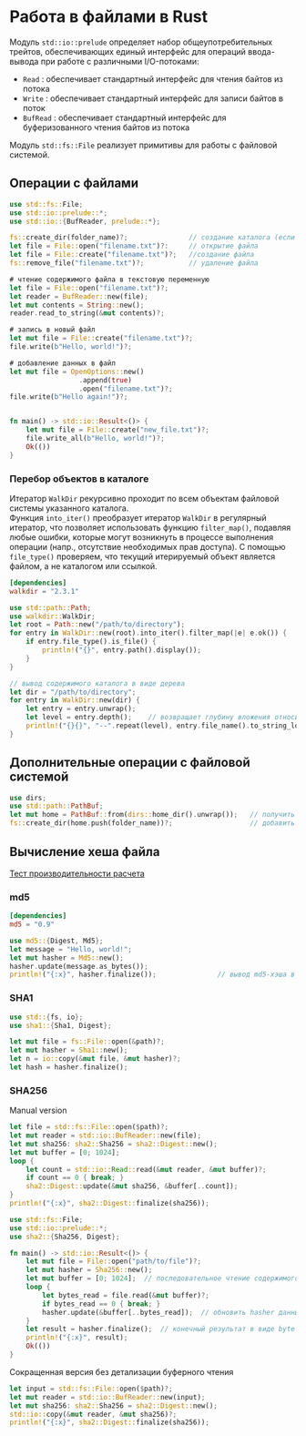 # Работа в файлами в Rust
Модуль `std::io::prelude` определяет набор общеупотребительных трейтов, обеспечивающих единый интерфейс для операций ввода-вывода при работе с различными I/O-потоками:
* `Read` : обеспечивает стандартный интерфейс для чтения байтов из потока
* `Write` : обеспечивает стандартный интерфейс для записи байтов в поток
* `BufRead` : обеспечивает стандартный интерфейс для буферизованного чтения байтов из потока

Модуль `std::fs::File` реализует примитивы для работы с файловой системой.

## Операции с файлами
```rust
use std::fs::File;
use std::io::prelude::*;
use std::io::{BufReader, prelude::*};

fs::create_dir(folder_name)?;               // создание каталога (если каталог уже существует, вернет std::io::Error)
let file = File::open("filename.txt")?:     // открытие файла
let file = File::create("filename.txt")?;   //создание файла
fs::remove_file("filename.txt")?;           // удаление файла

# чтение содержимого файла в текстовую переменную
let file = File::open("filename.txt")?;
let reader = BufReader::new(file);
let mut contents = String::new();
reader.read_to_string(&mut contents)?;

# запись в новый файл
let mut file = File::create("filename.txt")?;
file.write(b"Hello, world!")?;

# добавление данных в файл
let mut file = OpenOptions::new()
                 .append(true)
                 .open("filename.txt")?;
file.write(b"Hello again!")?;


fn main() -> std::io::Result<()> {
    let mut file = File::create("new_file.txt")?;
    file.write_all(b"Hello, world!")?;
    Ok(())
}
```

### Перебор объектов в каталоге
Итератор `WalkDir` рекурсивно проходит по всем объектам файловой системы указанного каталога.\
Функция `into_iter()` преобразует итератор `WalkDir` в регулярный итератор, что позволяет использовать функцию `filter_map()`, подавляя любые ошибки, которые могут возникнуть в процессе выполнения операции (напр., отсутствие необходимых прав доступа). С помощью `file_type()` проверяем, что текущий итерируемый объект является файлом, а не каталогом или ссылкой.
```toml
[dependencies]
walkdir = "2.3.1"
```
```rust
use std::path::Path;
use walkdir::WalkDir;
let root = Path::new("/path/to/directory");
for entry in WalkDir::new(root).into_iter().filter_map(|e| e.ok()) {
    if entry.file_type().is_file() {
        println!("{}", entry.path().display());
    }
}

// вывод содержимого каталога в виде дерева
let dir = "/path/to/directory";
for entry in WalkDir::new(dir) {
    let entry = entry.unwrap();
    let level = entry.depth();    // возвращает глубину вложения относительно корня просмотра
    println!("{}{}", "--".repeat(level), entry.file_name().to_string_lossy());
}
```

## Дополнительные операции с файловой системой
```rust
use dirs;
use std::path::PathBuf;
let mut home = PathBuf::from(dirs::home_dir().unwrap());   // получить путь к домашнему каталогу пользователя
fs::create_dir(home.push(folder_name))?;                   // добавить в путь папку в домашний каталог
```

## Вычисление хеша файла
[Тест производительности расчета](https://github.com/ETKNeil/sha_speed)

### md5
```toml
[dependencies]
md5 = "0.9"
```
```rust
use md5::{Digest, Md5};
let message = "Hello, world!";
let mut hasher = Md5::new();
hasher.update(message.as_bytes());
println!("{:x}", hasher.finalize());               // вывод md5-хэша в шестнадцатиричном виде
```

### SHA1
```rust
use std::{fs, io};
use sha1::{Sha1, Digest};

let mut file = fs::File::open(&path)?;
let mut hasher = Sha1::new();
let n = io::copy(&mut file, &mut hasher)?;
let hash = hasher.finalize();
```

### SHA256
Manual version
```rust
let file = std::fs::File::open($path)?;
let mut reader = std::io::BufReader::new(file);
let mut sha256: sha2::Sha256 = sha2::Digest::new();
let mut buffer = [0; 1024];
loop {
    let count = std::io::Read::read(&mut reader, &mut buffer)?;
    if count == 0 { break; }
    sha2::Digest::update(&mut sha256, &buffer[..count]);
}
println!("{:x}", sha2::Digest::finalize(sha256));
```

```rust
use std::fs::File;
use std::io::prelude::*;
use sha2::{Sha256, Digest};

fn main() -> std::io::Result<()> {
    let mut file = File::open("path/to/file")?;
    let mut hasher = Sha256::new();
    let mut buffer = [0; 1024];  // последовательное чтение содержимого файла в буфер
    loop {
        let bytes_read = file.read(&mut buffer)?;
        if bytes_read == 0 { break; }        
        hasher.update(&buffer[..bytes_read]);  // обновить hasher данными из буфера
    }
    let result = hasher.finalize();  // конечный результат в виде byte array
    println!("{:x}", result);
    Ok(())
}
```

Сокращенная версия без детализации буферного чтения
```rust
let input = std::fs::File::open($path)?;
let mut reader = std::io::BufReader::new(input);
let mut sha256: sha2::Sha256 = sha2::Digest::new(); 
std::io::copy(&mut reader, &mut sha256)?; 
println!("{:x}", sha2::Digest::finalize(sha256));
```



